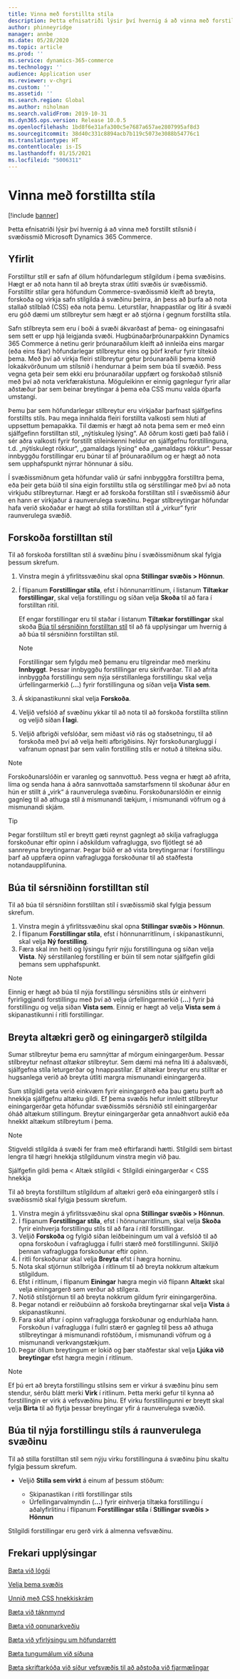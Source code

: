 ```yaml
---
title: Vinna með forstillta stíla
description: Þetta efnisatriði lýsir því hvernig á að vinna með forstillt stílsnið í svæðissmið Microsoft Dynamics 365 Commerce.
author: phinneyridge
manager: annbe
ms.date: 05/28/2020
ms.topic: article
ms.prod: ''
ms.service: dynamics-365-commerce
ms.technology: ''
audience: Application user
ms.reviewer: v-chgri
ms.custom: ''
ms.assetid: ''
ms.search.region: Global
ms.author: niholman
ms.search.validFrom: 2019-10-31
ms.dyn365.ops.version: Release 10.0.5
ms.openlocfilehash: 1bd8f6e31afa300c5e7687a657ae2807995af8d3
ms.sourcegitcommit: 38d40c331c8894acb7b119c5073e3088b54776c1
ms.translationtype: HT
ms.contentlocale: is-IS
ms.lasthandoff: 01/15/2021
ms.locfileid: "5006311"
---
```

# <a name="work-with-style-presets"></a>Vinna með forstillta stíla

[!include [banner](includes/banner.md)]

Þetta efnisatriði lýsir því hvernig á að vinna með forstillt stílsnið í svæðissmið Microsoft Dynamics 365 Commerce.

## <a name="overview"></a>Yfirlit

Forstilltur stíll er safn af öllum höfundarlegum stílgildum í þema svæðisins. Hægt er að nota hann til að breyta strax útliti svæðis úr svæðissmið. Forstilltir stílar gera höfundum Commerce-svæðissmið kleift að breyta, forskoða og virkja safn stílgilda á svæðinu þeirra, án þess að þurfa að nota stallað stílblað (CSS) eða nota þemu. Leturstílar, hnappastílar og litir á svæði eru góð dæmi um stílbreytur sem hægt er að stjórna í gegnum forstillta stíla.

Safn stílbreyta sem eru í boði á svæði ákvarðast af þema- og einingasafni sem sett er upp hjá leigjanda svæði. Hugbúnaðarþróunarpakkinn Dynamics 365 Commerce á netinu gerir þróunaraðilum kleift að innleiða eins margar (eða eins fáar) höfundarlegar stílbreytur eins og þörf krefur fyrir tiltekið þema. Með því að virkja fleiri stílbreytur getur þróunaraðili þema komið lokaákvörðunum um stílsnið í hendurnar á þeim sem búa til svæðið. Þess vegna geta þeir sem ekki eru þróunaraðilar uppfært og forskoðað stílsnið með því að nota verkfærakistuna. Möguleikinn er einnig gagnlegur fyrir allar aðstæður þar sem beinar breytingar á þema eða CSS munu valda óþarfa umstangi.

Þemu þar sem höfundarlegar stílbreytur eru virkjaðar þarfnast sjálfgefins forstillts stíls. Þau mega innihalda fleiri forstillta valkosti sem hluti af uppsettum þemapakka. Til dæmis er hægt að nota þema sem er með einn sjálfgefinn forstilltan stíl, „nýtískuleg lýsing“. Að öðrum kosti gæti það falið í sér aðra valkosti fyrir forstillt stíleinkenni heldur en sjálfgefnu forstillinguna, t.d. „nýtískulegt rökkur“, „gamaldags lýsing“ eða „gamaldags rökkur“. Þessar innbyggðu forstillingar eru búnar til af þróunaraðilum og er hægt að nota sem upphafspunkt nýrrar hönnunar á síðu.

Í svæðissmiðnum geta höfundar valið úr safni innbyggðra forstilltra þema, eða þeir geta búið til sína eigin forstilltu stíla og sérstillingar með því að nota virkjuðu stílbreyturnar. Hægt er að forskoða forstilltan stíl í svæðissmið áður en hann er virkjaður á raunverulega svæðinu. Þegar stílbreytingar höfundar hafa verið skoðaðar er hægt að stilla forstilltan stíl á „virkur“ fyrir raunverulega svæðið.

## <a name="preview-a-style-preset"></a>Forskoða forstilltan stíl

Til að forskoða forstilltan stíl á svæðinu þínu í svæðissmiðnum skal fylgja þessum skrefum.

1. Vinstra megin á yfirlitssvæðinu skal opna **Stillingar svæðis \> Hönnun**.
1. Í flipanum **Forstillingar stíla**, efst í hönnunarritlinum, í listanum **Tiltækar forstillingar**, skal velja forstillingu og síðan velja **Skoða** til að fara í forstilltan ritil.

    Ef engar forstillingar eru til staðar í listanum **Tiltækar forstillingar** skal skoða [Búa til sérsniðinn forstilltan stíl](#create-a-custom-style-preset) til að fá upplýsingar um hvernig á að búa til sérsniðinn forstilltan stíl.

    > [!NOTE]
    > Forstillingar sem fylgdu með þemanu eru tilgreindar með merkinu **Innbyggt**. Þessar innbyggðu forstillingar eru skrifvarðar. Til að afrita innbyggða forstillingu sem nýja sérstillanlega forstillingu skal velja úrfellingarmerkið (**...**) fyrir forstillinguna og síðan velja **Vista sem**.

1. Á skipanastikunni skal velja **Forskoða**.
1. Veljið vefslóð af svæðinu ykkar til að nota til að forskoða forstillta stílinn og veljið síðan **Í lagi**.
1. Veljið afbrigði vefslóðar, sem miðast við rás og staðsetningu, til að forskoða með því að velja heiti afbrigðisins. Nýr forskoðunargluggi í vafranum opnast þar sem valin forstilling stíls er notuð á tiltekna síðu.

> [!NOTE]
> Forskoðunarslóðin er varanleg og sannvottuð. Þess vegna er hægt að afrita, líma og senda hana á aðra sannvottaða samstarfsmenn til skoðunar áður en hún er stillt á „virk“ á raunverulega svæðinu. Forskoðunarslóðin er einnig gagnleg til að athuga stíl á mismunandi tækjum, í mismunandi vöfrum og á mismunandi skjám.

> [!TIP]
> Þegar forstilltum stíl er breytt gæti reynst gagnlegt að skilja vafraglugga forskoðunar eftir opinn í aðskildum vafraglugga, svo fljótlegt sé að sannreyna breytingarnar. Þegar búið er að vista breytingarnar í forstillingu þarf að uppfæra opinn vafraglugga forskoðunar til að staðfesta notandaupplifunina.

## <a name="create-a-custom-style-preset"></a>Búa til sérsniðinn forstilltan stíl

Til að búa til sérsniðinn forstilltan stíl í svæðissmið skal fylgja þessum skrefum.

1. Vinstra megin á yfirlitssvæðinu skal opna **Stillingar svæðis \> Hönnun**.
1. Í flipanum **Forstillingar stíla**, efst í hönnunarritlinum, í skipanastikunni, skal velja **Ný forstilling**.
1. Færa skal inn heiti og lýsingu fyrir nýju forstillinguna og síðan velja **Vista**. Ný sérstillanleg forstilling er búin til sem notar sjálfgefin gildi þemans sem upphafspunkt.

> [!NOTE]
> Einnig er hægt að búa til nýja forstillingu sérsniðins stíls úr einhverri fyrirliggjandi forstillingu með því að velja úrfellingarmerkið (**...**) fyrir þá forstillingu og velja síðan **Vista sem**. Einnig er hægt að velja **Vista sem** á skipanastikunni í ritli forstillingar.

## <a name="modify-global-and-module-type-style-values"></a>Breyta altækri gerð og einingargerð stílgilda

Sumar stílbreytur þema eru samnýttar af mörgum einingargerðum. Þessar stílbreytur nefnast *altækar* stílbreytur. Sem dæmi má nefna liti á aðalsvæði, sjálfgefna stíla leturgerðar og hnappastílar. Ef altækar breytur eru stilltar er hugsanlega verið að breyta útliti margra mismunandi einingargerða.

Sum stílgildi geta verið einkvæm fyrir einingargerð eða þau gætu þurft að hnekkja sjálfgefnu altæku gildi. Ef þema svæðis hefur innleitt stílbreytur einingargerðar geta höfundar svæðissmiðs sérsniðið stíl einingargerðar óháð altækum stillingum. Breytur einingargerðar geta annaðhvort aukið eða hnekkt altækum stílbreytum í þema.

> [!NOTE]
> Stigveldi stílgilda á svæði fer fram með eftirfarandi hætti. Stílgildi sem birtast lengra til hægri hnekkja stílgildunum vinstra megin við þau.
>
> Sjálfgefin gildi þema \< Altæk stílgildi \< Stílgildi einingargerðar \< CSS hnekkja

Til að breyta forstilltum stílgildum af altækri gerð eða einingargerð stíls í svæðissmið skal fylgja þessum skrefum.

1. Vinstra megin á yfirlitssvæðinu skal opna **Stillingar svæðis \> Hönnun**.
1. Í flipanum **Forstillingar stíla**, efst í hönnunarritlinum, skal velja **Skoða** fyrir einhverja forstillingu stíls til að fara í ritil forstillingar.
1. Veljið **Forskoða** og fylgið síðan leiðbeiningum um val á vefslóð til að opna forskoðun í vafraglugga í fullri stærð með forstillingunni. Skiljið þennan vafraglugga forskoðunar eftir opinn.
1. Í ritli forskoðunar skal velja **Breyta** efst í hægra horninu.
1. Nota skal stjórnun stílbrigða í ritlinum til að breyta nokkrum altækum stílgildum.
1. Efst í ritlinum, í flipanum **Einingar** hægra megin við flipann **Altækt** skal velja einingargerð sem verður að stílgera.
1. Notið stílstjórnun til að breyta nokkrum gildum fyrir einingargerðina.
1. Þegar notandi er reiðubúinn að forskoða breytingarnar skal velja **Vista** á skipanastikunni.
1. Fara skal aftur í opinn vafraglugga forskoðunar og endurhlaða hann. Forskoðun í vafraglugga í fullri stærð er gagnleg til þess að athuga stílbreytingar á mismunandi rofstöðum, í mismunandi vöfrum og á mismunandi verkvangstækjum.
1. Þegar öllum breytingum er lokið og þær staðfestar skal velja **Ljúka við breytingar** efst hægra megin í ritlinum.

> [!NOTE]
> Ef þú ert að breyta forstillingu stílsins sem er virkur á svæðinu þínu sem stendur, sérðu blátt merki **Virk** í ritlinum. Þetta merki gefur til kynna að forstillingin er virk á vefsvæðinu þínu. Ef virku forstillingunni er breytt skal velja **Birta** til að flytja þessar breytingar yfir á raunverulega svæðið.

## <a name="make-a-new-style-preset-active-on-your-live-site"></a>Búa til nýja forstillingu stíls á raunverulega svæðinu

Til að stilla forstilltan stíl sem nýju virku forstillinguna á svæðinu þínu skaltu fylgja þessum skrefum.

- Veljið **Stilla sem virkt** á einum af þessum stöðum:

    - Skipanastikan í ritli forstillingar stíls
    - Úrfellingarvalmyndin (**...**) fyrir einhverja tiltæka forstillingu í aðalyfirlitinu í flipanum **Forstillingar stíla** í **Stillingar svæðis \> Hönnun**

Stílgildi forstillingar eru gerð virk á almenna vefsvæðinu.

## <a name="additional-resources"></a>Frekari upplýsingar

[Bæta við lógói](add-logo.md)

[Velja þema svæðis](select-site-theme.md)

[Unnið með CSS hnekkiskrám](css-override-files.md)

[Bæta við táknmynd](add-favicon.md)

[Bæta við opnunarkveðju](add-welcome-message.md)

[Bæta við yfirlýsingu um höfundarrétt](add-copyright-notice.md)

[Bæta tungumálum við síðuna](add-languages-to-site.md)

[Bæta skriftarkóða við síður vefsvæðis til að aðstoða við fjarmælingar](add-telemetry.md)
